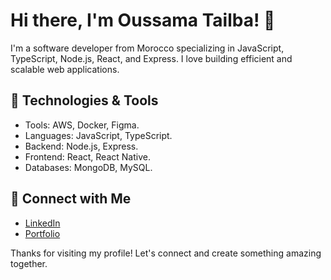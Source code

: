 # Hi there, I'm Oussama Tailba! 👋
I'm a software developer from Morocco specializing in JavaScript, TypeScript, Node.js, React, and Express. I love building efficient and scalable web applications.

## 🚀 Technologies & Tools
- Tools: AWS, Docker, Figma. 
- Languages: JavaScript, TypeScript.
- Backend: Node.js, Express.
- Frontend: React, React Native.
- Databases: MongoDB, MySQL.

## 💬 Connect with Me
- [LinkedIn](https://www.linkedin.com/in/oussamatailba/ "@embed")
- [Portfolio](http://portfolio.ousta.dev/ "@embed")


Thanks for visiting my profile! Let's connect and create something amazing together.
